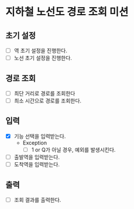 # 지하철 노선도 경로 조회 미션

## 초기 설정
- [ ] 역 초기 설정을 진행한다.
- [ ] 노선 초기 설정을 진행한다.

## 경로 조회
- [ ] 최단 거리로 경로를 조회한다
- [ ] 최소 시간으로 경로를 조회한다.

## 입력
- [x] 기능 선택을 입력받는다.
  - Exception
    - [ ] 1 or Q가 아닐 경우, 예외를 발생시킨다.
- [ ] 출발역을 입력받는다.
- [ ] 도착역을 입력받는다.

## 출력
- [ ] 조회 결과를 출력한다.